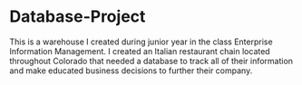 # Database-Project
This is a warehouse I created during junior year in the class Enterprise Information Management. I created an Italian restaurant chain located throughout Colorado that needed a database to track all of their information and make educated business decisions to further their company.
